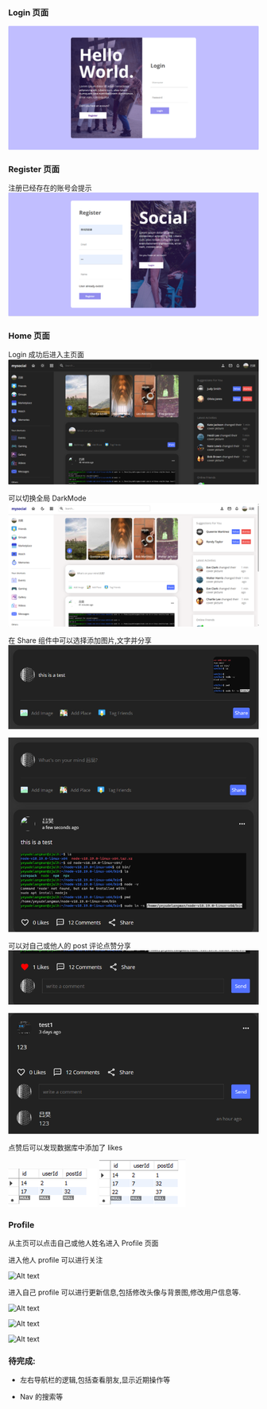 ### Login 页面

![Alt text](img/image.png)

### Register 页面

注册已经存在的账号会提示
![Alt text](img/image-1.png)

### Home 页面

Login 成功后进入主页面
![Alt text](img/image-2.png)

可以切换全局 DarkMode
![Alt text](img/image-3.png)

在 Share 组件中可以选择添加图片,文字并分享
![Alt text](img/image-4.png)

![Alt text](img/image-5.png)

可以对自己或他人的 post 评论点赞分享
![Alt text](img/image-6.png)

![Alt text](img/image-7.png)

点赞后可以发现数据库中添加了 likes

![Alt text](img/image-12.png)
![Alt text](img/image-13.png)

### Profile

从主页可以点击自己或他人姓名进入 Profile 页面

进入他人 profile 可以进行关注

![Alt text](image-8.png)

进入自己 profile 可以进行更新信息,包括修改头像与背景图,修改用户信息等.

![Alt text](image-9.png)

![Alt text](image-10.png)

![Alt text](image-11.png)

### 待完成:

- 左右导航栏的逻辑,包括查看朋友,显示近期操作等

* Nav 的搜索等
